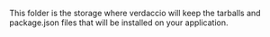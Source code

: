 This folder is the storage where verdaccio will keep the tarballs and package.json files that will be installed on your application. 